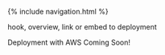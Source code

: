 {% include navigation.html %}

hook, overview, link or embed to deployment

Deployment with AWS Coming Soon!
